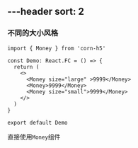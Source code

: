 ---header
sort: 2
---

### 不同的大小风格

```tsx
import { Money } from 'corn-h5'

const Demo: React.FC = () => {
  return (
    <>
      <Money size="large" >9999</Money>
      <Money>9999</Money>
      <Money size="small">9999</Money>
    </>
  )
}

export default Demo
```
直接使用`Money`组件
